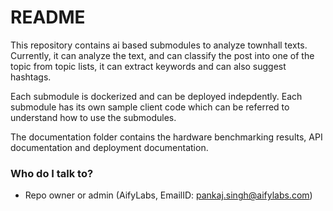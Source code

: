 # README #

This repository contains ai based submodules to analyze townhall texts. Currently, it can analyze the text, and can classify the post into one of the topic from topic lists, it can extract keywords and can also suggest hashtags.

Each submodule is dockerized and can be deployed indepdently. Each submodule has its own sample client code which can be referred to understand how to use the submodules.

The documentation folder contains the hardware benchmarking results, API documentation and deployment documentation.

### Who do I talk to? ###

* Repo owner or admin (AifyLabs, EmailID: pankaj.singh@aifylabs.com)